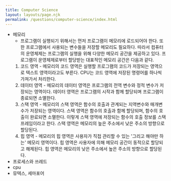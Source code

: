 ```yaml
---
title: Computer Science
layout: layouts/page.njk
permalink: /questions/computer-science/index.html
---
```


- 메모리
  - 프로그램이 실행되기 위해서는 먼저 프로그램이 메모리에 로드되어야 한다. 또한 프로그램에서 사용되는 변수들을 저장할 메모리도 필요하다. 따라서 컴퓨터의 운영체제는 프로그램의 실행을 위해 다양한 메모리 공간을 제공하고 있다. 프로그램이 운영체제로부터 할당받는 대표적인 메모리 공간은 다음과 같다.
  1. 코드 영역 - 메모리의 코드 영역은 실행할 프로그램의 코드가 저장되는 영역으로 텍스트 영역이라고도 부른다. CPU는 코드 영역에 저장된 명령어를 하나씩 가져가서 처리한다.
  2. 데이터 영역 - 메모리의 데이터 영역은 프로그램의 전역 변수와 정적 변수가 저장되는 영역이다. 데이터 영역은 프로그램의 시작과 함께 할당되며 프로그램이 종료되면 소멸한다.
  3. 스택 영역 - 메모리의 스택 영역은 함수의 호출과 관계되는 지역변수와 매개변수가 저장되는 영역이다. 스택 영역은 함수의 호출과 함께 할당되며, 함수의 호출이 완료되면 소멸한다. 이렇게 스택 영역에 저장되는 함수의 호출 정보를 스택 프레임이라고 한다. 스택 영역은 메모리의 높은 주소에서 낮은 주소의 방향으로 할당된다.
  4. 힙 영역 - 메모리의 힙 영역은 사용자가 직접 관리할 수 있는 '그리고 해야만 하는' 메모리 영역이다. 힙 영역은 사용자에 의해 메모리 공간이 동적으로 할당되고 해제된다. 힙 영역은 메모리의 낮은 주소에서 높은 주소의 방향으로 할당된다.
- 프로세스와 쓰레드
- cpu
- 뮤텍스, 세마포어
